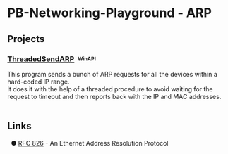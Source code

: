 # PB-Networking-Playground - ARP

## Projects

### [ThreadedSendARP](WinAPI-ThreadedSendARP/)&nbsp;&nbsp;<sub><sup>WinAPI</sup></sub>

This program sends a bunch of ARP requests for all the devices within a hard-coded IP range.<br>
It does it with the help of a threaded procedure to avoid waiting for the request to timeout and then reports back with the IP and MAC addresses.<br>
<br>


## Links

&nbsp;&nbsp;● [RFC 826](https://tools.ietf.org/html/rfc826) - An Ethernet Address Resolution Protocol<!--<br>
&nbsp;&nbsp;&nbsp;&nbsp;&nbsp;&nbsp;&nbsp;&nbsp;???-->

